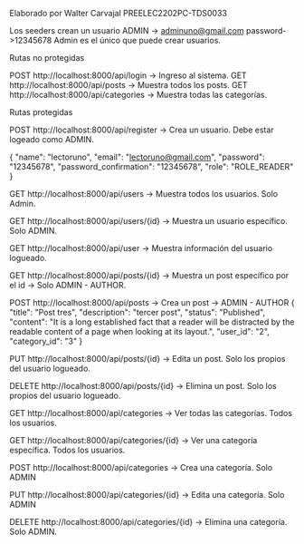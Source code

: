 Elaborado por Walter Carvajal PREELEC2202PC-TDS0033


Los seeders crean un usuario ADMIN -> adminuno@gmail.com password->12345678
Admin es el único que puede crear usuarios.

Rutas no protegidas

POST http://localhost:8000/api/login  -> Ingreso al sistema.
GET http://localhost:8000/api/posts  -> Muestra todos los posts.
GET http://localhost:8000/api/categories  -> Muestra todas las categorías.

Rutas protegidas

POST http://localhost:8000/api/register  -> Crea un usuario. Debe estar logeado como ADMIN.

{
    "name": "lectoruno",
    "email": "lectoruno@gmail.com",
    "password": "12345678",
    "password_confirmation": "12345678",
    "role": "ROLE_READER"
}

GET  http://localhost:8000/api/users  -> Muestra todos los usuarios. Solo Admin.

GET http://localhost:8000/api/users/{id}  -> Muestra un usuario específico. Solo ADMIN.

GET http://localhost:8000/api/user -> Muestra información del usuario logueado.





GET http://localhost:8000/api/posts/{id}  -> Muestra un post específico por el id  -> Solo ADMIN - AUTHOR.

POST http://localhost:8000/api/posts  -> Crea un post -> ADMIN - AUTHOR
 {
        "title": "Post tres",
        "description": "tercer post",
        "status": "Published",
        "content": "It is a long established fact that a reader will be distracted by the readable content of a page when looking at its layout.",
        "user_id": "2",
        "category_id": "3"
    }

PUT http://localhost:8000/api/posts/{id}  -> Edita un post. Solo los propios del usuario logueado.

DELETE http://localhost:8000/api/posts/{id}   -> Elimina un post. Solo los propios del usuario logueado.



GET http://localhost:8000/api/categories  -> Ver todas las categorías. Todos los usuarios.

GET http://localhost:8000/api/categories/{id}  -> Ver una categoría específica. Todos los usuarios.

POST http://localhost:8000/api/categories  -> Crea una categoría. Solo ADMIN

PUT http://localhost:8000/api/categories/{id}  -> Edita una categoría. Solo ADMIN

DELETE http://localhost:8000/api/categories/{id}  -> Elimina una categoría. Solo ADMIN.
